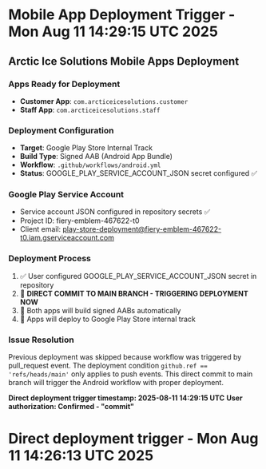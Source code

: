 # Mobile App Deployment Trigger - Mon Aug 11 14:29:15 UTC 2025

## Arctic Ice Solutions Mobile Apps Deployment

### Apps Ready for Deployment
- **Customer App**: `com.arcticeicesolutions.customer`
- **Staff App**: `com.arcticeicesolutions.staff`

### Deployment Configuration
- **Target**: Google Play Store Internal Track
- **Build Type**: Signed AAB (Android App Bundle)
- **Workflow**: `.github/workflows/android.yml`
- **Status**: GOOGLE_PLAY_SERVICE_ACCOUNT_JSON secret configured ✅

### Google Play Service Account
- Service account JSON configured in repository secrets ✅
- Project ID: fiery-emblem-467622-t0
- Client email: play-store-deployment@fiery-emblem-467622-t0.iam.gserviceaccount.com

### Deployment Process
1. ✅ User configured GOOGLE_PLAY_SERVICE_ACCOUNT_JSON secret in repository
2. 🚀 **DIRECT COMMIT TO MAIN BRANCH - TRIGGERING DEPLOYMENT NOW**
3. 🔄 Both apps will build signed AABs automatically
4. 🔄 Apps will deploy to Google Play Store internal track

### Issue Resolution
Previous deployment was skipped because workflow was triggered by pull_request event.
The deployment condition `github.ref == 'refs/heads/main'` only applies to push events.
This direct commit to main branch will trigger the Android workflow with proper deployment.

**Direct deployment trigger timestamp: 2025-08-11 14:29:15 UTC**
**User authorization: Confirmed - "commit"**
# Direct deployment trigger - Mon Aug 11 14:26:13 UTC 2025
